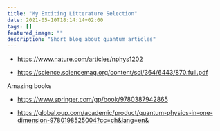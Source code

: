 ```yaml
---
title: "My Exciting Litterature Selection"
date: 2021-05-10T18:14:14+02:00
tags: []
featured_image: ""
description: "Short blog about quantum articles"
---
```


- https://www.nature.com/articles/nphys1202

- https://science.sciencemag.org/content/sci/364/6443/870.full.pdf

Amazing books

- https://www.springer.com/gp/book/9780387942865

- https://global.oup.com/academic/product/quantum-physics-in-one-dimension-9780198525004?cc=ch&lang=en&

